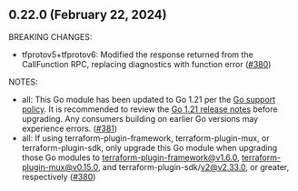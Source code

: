## 0.22.0 (February 22, 2024)

BREAKING CHANGES:

* tfprotov5+tfprotov6: Modified the response returned from the CallFunction RPC, replacing diagnostics with function error ([#380](https://github.com/hashicorp/terraform-plugin-go/issues/380))

NOTES:

* all: This Go module has been updated to Go 1.21 per the [Go support policy](https://go.dev/doc/devel/release#policy). It is recommended to review the [Go 1.21 release notes](https://go.dev/doc/go1.21) before upgrading. Any consumers building on earlier Go versions may experience errors. ([#381](https://github.com/hashicorp/terraform-plugin-go/issues/381))
* all: If using terraform-plugin-framework, terraform-plugin-mux, or terraform-plugin-sdk, only upgrade this Go module when upgrading those Go modules to terraform-plugin-framework@v1.6.0, terraform-plugin-mux@v0.15.0, and terraform-plugin-sdk/v2@v2.33.0, or greater, respectively ([#380](https://github.com/hashicorp/terraform-plugin-go/issues/380))

